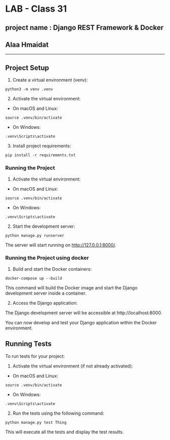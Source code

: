 # LAB - Class 31

## project name : Django REST Framework & Docker

## **Alaa Hmaidat**

---
## Project Setup
1. Create a virtual environment (venv):
```
python3 -m venv .venv
``` 
2. Activate the virtual environment:
- On macOS and Linux:
```
source .venv/bin/activate
``` 
- On Windows:
```
.venv\Scripts\activate
```
3. Install project requirements:
```
pip install -r requirements.txt
```
### Running the Project
1. Activate the virtual environment:

- On macOS and Linux:

```
source .venv/bin/activate
```

- On Windows:

```
.venv\Scripts\activate
```

2. Start the development server:


```
python manage.py runserver
```
The server will start running on http://127.0.0.1:8000/.

### Running the Project using docker
1. Build and start the Docker containers:

```
docker-compose up --build
```
This command will build the Docker image and start the Django development server inside a container.

2. Access the Django application:

The Django development server will be accessible at http://localhost:8000.

You can now develop and test your Django application within the Docker environment.

## Running Tests
To run tests for your project:

1. Activate the virtual environment (if not already activated):

- On macOS and Linux:

```
source .venv/bin/activate
```

- On Windows:


```
.venv\Scripts\activate
```
2. Run the tests using the following command:

```
python manage.py test Thing
```
This will execute all the tests and display the test results.